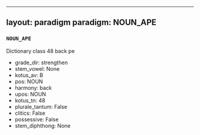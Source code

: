 
---
layout: paradigm
paradigm: NOUN_APE
---
### ` NOUN_APE `

Dictionary class 48 back pe
* grade_dir: strengthen
* stem_vowel: None
* kotus_av: B
* pos: NOUN
* harmony: back
* upos: NOUN
* kotus_tn: 48
* plurale_tantum: False
* clitics: False
* possessive: False
* stem_diphthong: None
